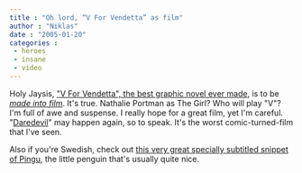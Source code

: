 ```yaml
---
title : "Oh lord, “V For Vendetta” as film"
author : "Niklas"
date : "2005-01-20"
categories : 
 - heroes
 - insane
 - video
---
```


Holy Jaysis, ["V For Vendetta", the best graphic novel ever made](https://niklasblog.com/index.php?p=200), is to be _[made into film](http://www.imdb.com/title/tt0434409/combined)_. It's true. Nathalie Portman as The Girl? Who will play "V"? I'm full of awe and suspense. I really hope for a great film, yet I'm careful. "[Daredevil](http://www.imdb.com/title/tt0287978)" may happen again, so to speak. It's the worst comic-turned-film that I've seen.

Also if you're Swedish, check out [this very great specially subtitled snippet of Pingu](http://www.home.no/mornmorn/erki.html), the little penguin that's usually quite nice.
